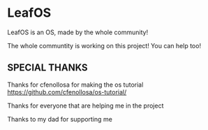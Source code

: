 # LeafOS
LeafOS is an OS, made by the whole community!

The whole communtity is working on this project! You can help too!

## SPECIAL THANKS

Thanks for cfenollosa for making the os tutorial
https://github.com/cfenollosa/os-tutorial/

Thanks for everyone that are helping me in the project

Thanks to my dad for supporting me 
